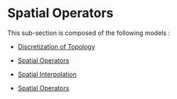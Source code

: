 # Spatial Operators

This sub-section is composed of the following models :

* [Discretization of Topology](references#Geometrydiscretization)

* [Spatial Operators](references#SpatialOperators(Examples))

* [Spatial Interpolation](references#spatialinterpolation)

* [Spatial Operators](references#Topologies)

